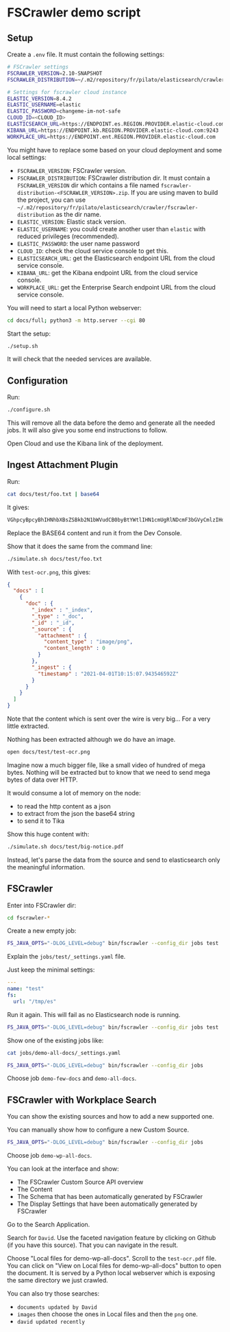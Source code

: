 # FSCrawler demo script

## Setup

Create a `.env` file. It must contain the following settings:

```sh
# FSCrawler settings 
FSCRAWLER_VERSION=2.10-SNAPSHOT
FSCRAWLER_DISTRIBUTION=~/.m2/repository/fr/pilato/elasticsearch/crawler/fscrawler-distribution

# Settings for fscrawler cloud instance
ELASTIC_VERSION=8.4.2
ELASTIC_USERNAME=elastic
ELASTIC_PASSWORD=changeme-im-not-safe
CLOUD_ID=<CLOUD_ID>
ELASTICSEARCH_URL=https://ENDPOINT.es.REGION.PROVIDER.elastic-cloud.com:9243
KIBANA_URL=https://ENDPOINT.kb.REGION.PROVIDER.elastic-cloud.com:9243
WORKPLACE_URL=https://ENDPOINT.ent.REGION.PROVIDER.elastic-cloud.com
```

You might have to replace some based on your cloud deployment and some local settings:

* `FSCRAWLER_VERSION`: FSCrawler version.
* `FSCRAWLER_DISTRIBUTION`: FSCrawler distribution dir. It must contain a `FSCRAWLER_VERSION` dir which contains a file named `fscrawler-distribution-<FSCRAWLER_VERSION>.zip`. If you are using maven to build the project, you can use `~/.m2/repository/fr/pilato/elasticsearch/crawler/fscrawler-distribution` as the dir name.
* `ELASTIC_VERSION`: Elastic stack version.
* `ELASTIC_USERNAME`: you could create another user than `elastic` with reduced privileges (recommended).
* `ELASTIC_PASSWORD`: the user name password
* `CLOUD_ID`: check the cloud service console to get this.
* `ELASTICSEARCH_URL`: get the Elasticsearch endpoint URL from the cloud service console.
* `KIBANA_URL`: get the Kibana endpoint URL from the cloud service console.
* `WORKPLACE_URL`: get the Enterprise Search endpoint URL from the cloud service console.

You will need to start a local Python webserver:

```sh
cd docs/full; python3 -m http.server --cgi 80
```

Start the setup:

```sh
./setup.sh
```

It will check that the needed services are available.

## Configuration

Run:

```sh
./configure.sh
```

This will remove all the data before the demo and generate all the needed jobs.
It will also give you some end instructions to follow.

Open Cloud and use the Kibana link of the deployment.

## Ingest Attachment Plugin

Run:

```sh
cat docs/test/foo.txt | base64
```

It gives:

```txt
VGhpcyBpcyBhIHNhbXBsZSBkb2N1bWVudCB0byBtYWtlIHN1cmUgRlNDcmF3bGVyCmlzIHdlbGwgY29ubmVjdGVkIHRvIEVsYXN0aWMgV29ya3BsYWNlIFNlYXJjaC4KCg==
```

Replace the BASE64 content and run it from the Dev Console.

Show that it does the same from the command line:

```sh
./simulate.sh docs/test/foo.txt
```

With `test-ocr.png`, this gives:

```json
{
  "docs" : [
    {
      "doc" : {
        "_index" : "_index",
        "_type" : "_doc",
        "_id" : "_id",
        "_source" : {
          "attachment" : {
            "content_type" : "image/png",
            "content_length" : 0
          }
        },
        "_ingest" : {
          "timestamp" : "2021-04-01T10:15:07.943546592Z"
        }
      }
    }
  ]
}
```

Note that the content which is sent over the wire is very big... For a very little extracted.

Nothing has been extracted although we do have an image.

```sh
open docs/test/test-ocr.png
```

Imagine now a much bigger file, like a small video of hundred of mega bytes.
Nothing will be extracted but to know that we need to send mega bytes of data over HTTP.

It would consume a lot of memory on the node:

* to read the http content as a json
* to extract from the json the base64 string
* to send it to Tika

Show this huge content with:

```sh
./simulate.sh docs/test/big-notice.pdf
```

Instead, let's parse the data from the source and send to elasticsearch only the meaningful information.

## FSCrawler

Enter into FSCrawler dir:

```sh
cd fscrawler-*
```

Create a new empty job:

```sh
FS_JAVA_OPTS="-DLOG_LEVEL=debug" bin/fscrawler --config_dir jobs test
```

Explain the `jobs/test/_settings.yaml` file.

Just keep the minimal settings:

```yml
---
name: "test"
fs:
  url: "/tmp/es"
```

Run it again. This will fail as no Elasticsearch node is running.

```sh
FS_JAVA_OPTS="-DLOG_LEVEL=debug" bin/fscrawler --config_dir jobs test
```

Show one of the existing jobs like:

```sh
cat jobs/demo-all-docs/_settings.yaml
```

```sh
FS_JAVA_OPTS="-DLOG_LEVEL=debug" bin/fscrawler --config_dir jobs
```

Choose job `demo-few-docs` and `demo-all-docs`.

## FSCrawler with Workplace Search

You can show the existing sources and how to add a new supported one.

You can manually show how to configure a new Custom Source.

```sh
FS_JAVA_OPTS="-DLOG_LEVEL=debug" bin/fscrawler --config_dir jobs
```

Choose job `demo-wp-all-docs`.

You can look at the interface and show:

* The FSCrawler Custom Source API overview
* The Content
* The Schema that has been automatically generated by FSCrawler
* The Display Settings that have been automatically generated by FSCrawler

Go to the Search Application.

Search for `David`.
Use the faceted navigation feature by clicking on Github (if you have this source). That you can navigate in the result.

Choose "Local files for demo-wp-all-docs".
Scroll to the `test-ocr.pdf` file.
You can click on "View on Local files for demo-wp-all-docs" button to open the document. It is served by a Python local webserver which is exposing the same directory we just crawled.

You can also try those searches:

* `documents updated by David`
* `images` then choose the ones in Local files and then the `png` one.
* `david updated recently`
